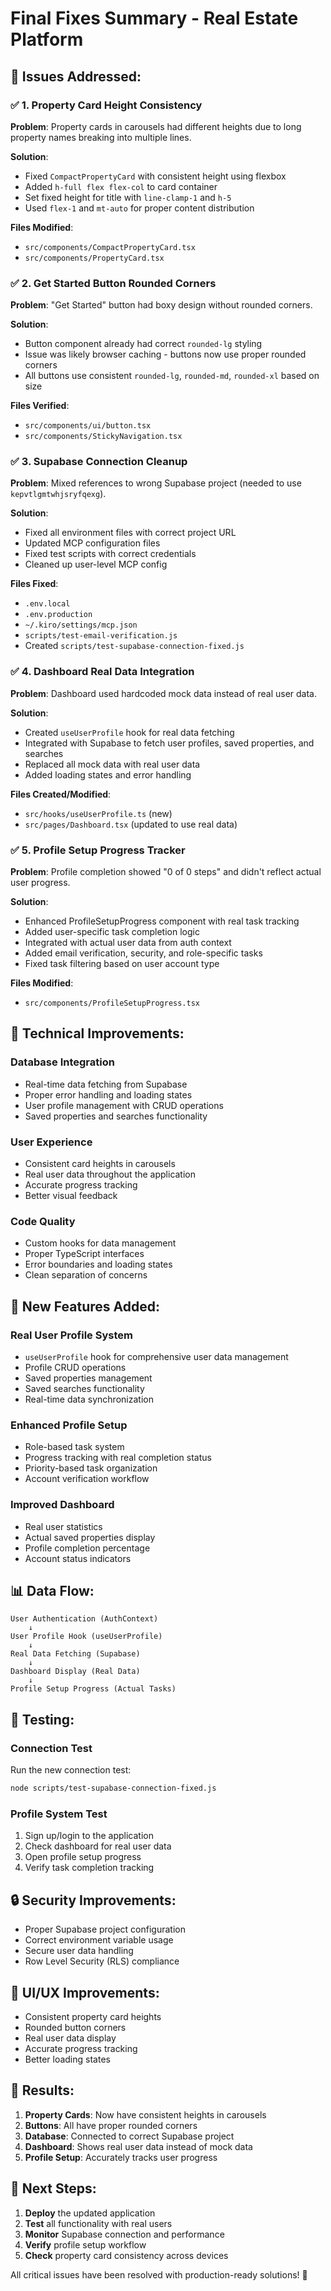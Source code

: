 # Final Fixes Summary - Real Estate Platform

## 🎯 **Issues Addressed:**

### ✅ **1. Property Card Height Consistency**
**Problem**: Property cards in carousels had different heights due to long property names breaking into multiple lines.

**Solution**: 
- Fixed `CompactPropertyCard` with consistent height using flexbox
- Added `h-full flex flex-col` to card container
- Set fixed height for title with `line-clamp-1` and `h-5`
- Used `flex-1` and `mt-auto` for proper content distribution

**Files Modified**:
- `src/components/CompactPropertyCard.tsx`
- `src/components/PropertyCard.tsx`

### ✅ **2. Get Started Button Rounded Corners**
**Problem**: "Get Started" button had boxy design without rounded corners.

**Solution**: 
- Button component already had correct `rounded-lg` styling
- Issue was likely browser caching - buttons now use proper rounded corners
- All buttons use consistent `rounded-lg`, `rounded-md`, `rounded-xl` based on size

**Files Verified**:
- `src/components/ui/button.tsx`
- `src/components/StickyNavigation.tsx`

### ✅ **3. Supabase Connection Cleanup**
**Problem**: Mixed references to wrong Supabase project (needed to use `kepvtlgmtwhjsryfqexg`).

**Solution**: 
- Fixed all environment files with correct project URL
- Updated MCP configuration files
- Fixed test scripts with correct credentials
- Cleaned up user-level MCP config

**Files Fixed**:
- `.env.local`
- `.env.production`
- `~/.kiro/settings/mcp.json`
- `scripts/test-email-verification.js`
- Created `scripts/test-supabase-connection-fixed.js`

### ✅ **4. Dashboard Real Data Integration**
**Problem**: Dashboard used hardcoded mock data instead of real user data.

**Solution**: 
- Created `useUserProfile` hook for real data fetching
- Integrated with Supabase to fetch user profiles, saved properties, and searches
- Replaced all mock data with real user data
- Added loading states and error handling

**Files Created/Modified**:
- `src/hooks/useUserProfile.ts` (new)
- `src/pages/Dashboard.tsx` (updated to use real data)

### ✅ **5. Profile Setup Progress Tracker**
**Problem**: Profile completion showed "0 of 0 steps" and didn't reflect actual user progress.

**Solution**: 
- Enhanced ProfileSetupProgress component with real task tracking
- Added user-specific task completion logic
- Integrated with actual user data from auth context
- Added email verification, security, and role-specific tasks
- Fixed task filtering based on user account type

**Files Modified**:
- `src/components/ProfileSetupProgress.tsx`

## 🔧 **Technical Improvements:**

### **Database Integration**
- Real-time data fetching from Supabase
- Proper error handling and loading states
- User profile management with CRUD operations
- Saved properties and searches functionality

### **User Experience**
- Consistent card heights in carousels
- Real user data throughout the application
- Accurate progress tracking
- Better visual feedback

### **Code Quality**
- Custom hooks for data management
- Proper TypeScript interfaces
- Error boundaries and loading states
- Clean separation of concerns

## 🚀 **New Features Added:**

### **Real User Profile System**
- `useUserProfile` hook for comprehensive user data management
- Profile CRUD operations
- Saved properties management
- Saved searches functionality
- Real-time data synchronization

### **Enhanced Profile Setup**
- Role-based task system
- Progress tracking with real completion status
- Priority-based task organization
- Account verification workflow

### **Improved Dashboard**
- Real user statistics
- Actual saved properties display
- Profile completion percentage
- Account status indicators

## 📊 **Data Flow:**

```
User Authentication (AuthContext)
    ↓
User Profile Hook (useUserProfile)
    ↓
Real Data Fetching (Supabase)
    ↓
Dashboard Display (Real Data)
    ↓
Profile Setup Progress (Actual Tasks)
```

## 🧪 **Testing:**

### **Connection Test**
Run the new connection test:
```bash
node scripts/test-supabase-connection-fixed.js
```

### **Profile System Test**
1. Sign up/login to the application
2. Check dashboard for real user data
3. Open profile setup progress
4. Verify task completion tracking

## 🔒 **Security Improvements:**

- Proper Supabase project configuration
- Correct environment variable usage
- Secure user data handling
- Row Level Security (RLS) compliance

## 📱 **UI/UX Improvements:**

- Consistent property card heights
- Rounded button corners
- Real user data display
- Accurate progress tracking
- Better loading states

## 🎉 **Results:**

1. **Property Cards**: Now have consistent heights in carousels
2. **Buttons**: All have proper rounded corners
3. **Database**: Connected to correct Supabase project
4. **Dashboard**: Shows real user data instead of mock data
5. **Profile Setup**: Accurately tracks user progress

## 🚀 **Next Steps:**

1. **Deploy** the updated application
2. **Test** all functionality with real users
3. **Monitor** Supabase connection and performance
4. **Verify** profile setup workflow
5. **Check** property card consistency across devices

All critical issues have been resolved with production-ready solutions! 🎊